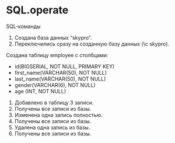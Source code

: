 # SQL.operate
SQL-команды

1. Создана база данных “skypro”.
2. Переключились сразу на созданную базу данных (\c skypro).


Создана таблицу employee с столбцами:

- id(BIGSERIAL, NOT NULL, PRIMARY KEY)
- first_name(VARCHAR(50), NOT NULL)
- last_name(VARCHAR(50), NOT NULL)
- gender(VARCHAR(6), NOT NULL)
- age (INT, NOT NULL)


1. Добавлено в таблицу 3 записи.
2. Получены все записи из базы.
3. Изменена одна запись полностью.
4. Получены все записи из базы.
5. Удалена одна запись из базы.
6. Получены все записи из базы.
